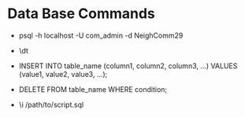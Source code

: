 # Data Base Commands

- psql -h localhost -U com_admin -d NeighComm29

- \dt

- INSERT INTO table_name (column1, column2, column3, ...)
    VALUES (value1, value2, value3, ...);

- DELETE FROM table_name
    WHERE condition;

- \i /path/to/script.sql
